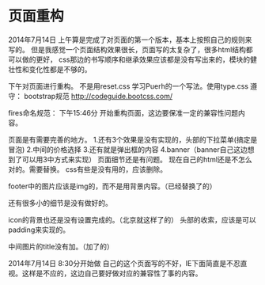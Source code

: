 # 页面重构

2014年7月14日
上午算是完成了对页面的第一个版本，基本上按照自己的规则来写的。
但是我感觉一个页面结构效果很长，页面写的太复杂了，很多html结构都可以做的更好，
css那边的书写顺序和继承效果应该都是没有写出来的，模块的健壮性和变化性都是不够的。

下午对页面进行重构。
不是用reset.css 学习Puerh的一个写法。使用type.css
遵守：
bootstrap规范
http://codeguide.bootcss.com/

fires命名规范：
下午15:46分 开始重构页面，这边要保准一定的兼容性问题内容。

页面是有需要完善的地方。
1.还有3个效果是没有实现的，头部的下拉菜单(搞定是冒泡)
2.中间的价格选择
3.还有就是弹出框的内容
4.banner（banner自己这边想到了可以用3中方式来实现）
页面细节还是有问题。
现在自己的html还是不怎么对的。需要替换。
css有些是没有用的，应该删除。

footer中的图片应该是img的，而不是用背景内容。（已经替换了的）

还有很多小的细节是没有做好的。

icon的背景也还是没有设置完成的。（北京就这样了的）
头部的收索，应该是可以padding来实现的。

中间图片的title没有加。（加了的）

2014年7月14日
8:30分开始做
自己的这个页面写的不好，IE下面简直是不忍直视。这样是不应的，这边自己要好做对应的兼容性了事的内容。

 










